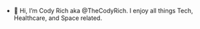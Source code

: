 - 👋 Hi, I’m Cody Rich aka @TheCodyRich.  I enjoy all things Tech, Healthcare, and Space related.  


<!---
TheCodyRich/TheCodyRich is a ✨ special ✨ repository because its `README.md` (this file) appears on your GitHub profile.
You can click the Preview link to take a look at your changes.
--->
